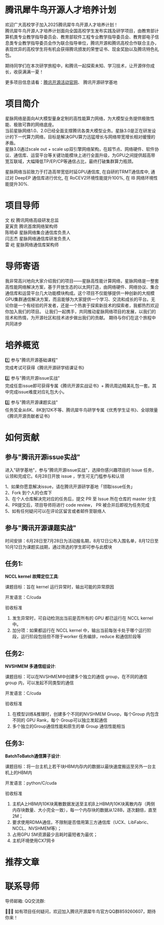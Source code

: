 # 腾讯犀牛鸟开源人才培养计划
欢迎广大高校学子加入2025腾讯犀牛鸟开源人才培养计划！  
腾讯犀牛鸟开源人才培养计划面向全国高校学生发布实践及研学项目，由教育部计算机类专业教学指导委员会、教育部软件工程专业教学指导委员会、教育部电子信息类专业教学指导委员会作为联合指导单位，腾讯开源和腾讯高校合作联合主办，表现优异的高校学生将有机会获得腾讯颁发的荣誉证书、现金奖励以及腾讯特色礼包。

期待同学们在本次研学旅程中，和腾讯一起探索未知、学习技术，让开源伴你成长，收获满满一夏！

更多项目信息请看：[腾讯开源活动官网](https://opensource.tencent.com//summer-of-code)、 腾讯开源研学基地

# 项目简介
星脉网络是面向AI大模型量身定制的高性能算力网络，为大模型业务提供极致性能、极致可靠的网络底座。  
当前星脉网络1.0、2.0已经全面支撑腾讯各类大模型业务。星脉3.0是正在研发设计的下一代算力网络，目标是解决GPU算力迅猛增长与网络带宽增长相对缓慢的矛盾。  
星脉3.0通过scale out + scale up双引擎网络架构，在超节点、网络硬件、软件协议、通信库、运营平台等关键功能模块上进行全面升级，为GPU之间提供超高带宽互联域，大幅降低TP/EP/CP等通信占比，最终打破集群算力瓶颈。

星脉网络当前致力于打造高带宽低时延GPU通信库, 在自研的TRMT通信库中, 通过对 DeepEP 通信库进行优化, 在 RoCEV2环境性能提升100%, 在 IB 网络环境性能提升30%. 

# 项目导师

文  权  腾讯网络高级研发总监  
夏寅贲 腾讯首席网络架构师     
陈明卓 星脉网络集合通信库负责人  
闫志杰 星脉网络通信库研发负责人  
雷  屹  星脉网络通信库架构师

# 导师寄语
我非常高兴地向大家介绍我们的项目——星脉高性能计算网络，星脉网络是一整套高性能网络解决方案，基于开放生态的以太网打造，由网络硬件、网络协议、集合通信库和运营平台几大功能模块构成。这个项目不仅能够提供一种创新的大规模GPU集群通信解决方案，而且能够为大家提供一个学习、交流和成长的平台。无论你是一个有经验的开发者，还是一个热衷于探索新技术的探索者，我都热烈欢迎你加入我们的项目。
让我们一起携手，共同推动星脉网络项目的发展，以我们的技术和热情，为开源社区和技术进步做出我们的贡献。
期待与你们在这个旅程中共同进步

# 培养概览
1️⃣ 参与"腾讯开源基础课程"  
完成考试可获得《腾讯开源研学结课证书》

2️⃣ 参与"腾讯开源issue实战"  
完成任意issue即可获得专属《腾讯开源实战证书》+ 腾讯周边精美礼包一套。其中完成issue难度对应礼包大小。

3️⃣ 参与"腾讯开源课题实战"  
任务奖金从6K、8K到12K不等、腾讯犀牛鸟研学专属《优秀学生证书》、全球限量《腾讯开源贡献者证书》

# 如何贡献
## 参与"腾讯开源issue实战"
进入"研学基地"，参与“腾讯开源issue实战"，选择你感兴趣项目的 Issue 任务，认领和完成它。6月28日开放 issue ，学生可无门槛参与和认领

1、如果你愿意解决issue，请在腾讯开源研学基地「领取issue任务」  
2、Fork 到个人的仓库下  
3、在个人仓库解决完对应的任务后，提交 PR 至 Issue 所在仓库的 master 分支  
4、PR提交后，项目导师将进行 code review， PR 被合并后即视为任务完成  
5、如有任何疑问可以在评论区留言或者邮件至联络人  

## 参与"腾讯开源课题实战"
时间安排：6月28日至7月28日为活动报名期，8月12日公布入围名单，8月12日至10月12日为课题实战期，通过筛选的学生即可参与此模块

## 任务1: 

**NCCL kernel 故障定位工具**: 

课题目标：旨在 kernel 运行异常时，输出可能的异常原因

开发语言：C/cuda

验收标准
1. 发生异常时，可自动检测出当前是否所有的 GPU 都已运行在 NCCL kernel 中。
2. 加分项：如果都运行在 NCCL kernel 中，输出当前每张卡处于哪个运行阶段，运行阶段包括但不限于worker 任务编排，reduce 和通信阶段等

## 任务2: 

**NVSHMEM 多通信组设计**: 

课题目标：可以在NVSHMEM中创建多个独立的通信 group，在不同的通信 group 内，可以发起不同类型的通信

开发语言：C/cuda

验收标准
1. 在模型训练&推理时，创建多个不同的NVSHMEM Gruop，每个Group 内包含不同的 GPU Rank，每个 Group可以独立发起通信
2. 多个独立的Group通信性能和原生的单 Group 通信性能相当

## 任务3: 

**BatchToBatch通信算子设计**: 

课题目标：将一台主机上若干块HBM内存内的数据以最快速度搬运至另外一台主机上的HBM内

开发语言：python/C/cuda

验收标准
1. 主机A上HBM内10K块离散数据发送至主机B上HBM内10K块离散内存（两侧内存块数量、大小完全一致），每一个内存块的数据从128B，逐次翻倍，直至2M；
2. 要求使用RDMA通信，不限制是否借用第三方通信库（UCX、LibFabric、NCCL、NVSHMEM等）；
3. 占用GPU SM资源最少且耗时最短者为最优；
4. 主机环境使用CX7网卡

# 推荐文章

# 联系导师
导师邮箱:
QQ交流群:

💁🏻‍♀️ 如有项目任何疑问，欢迎加入腾讯开源犀牛鸟官方QQ群859260607，期待你来！